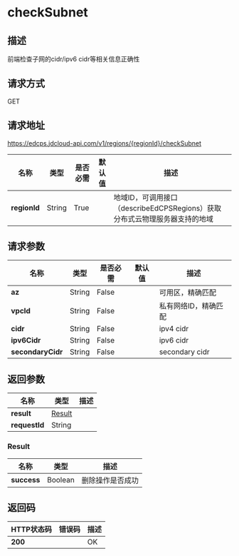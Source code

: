 # checkSubnet


## 描述
前端检查子网的cidr/ipv6 cidr等相关信息正确性

## 请求方式
GET

## 请求地址
https://edcps.jdcloud-api.com/v1/regions/{regionId}/checkSubnet

|名称|类型|是否必需|默认值|描述|
|---|---|---|---|---|
|**regionId**|String|True| |地域ID，可调用接口（describeEdCPSRegions）获取分布式云物理服务器支持的地域|

## 请求参数
|名称|类型|是否必需|默认值|描述|
|---|---|---|---|---|
|**az**|String|False| |可用区，精确匹配|
|**vpcId**|String|False| |私有网络ID，精确匹配|
|**cidr**|String|False| |ipv4 cidr|
|**ipv6Cidr**|String|False| |ipv6 cidr|
|**secondaryCidr**|String|False| |secondary cidr|


## 返回参数
|名称|类型|描述|
|---|---|---|
|**result**|[Result](#result)| |
|**requestId**|String| |

### <div id="Result">Result</div>
|名称|类型|描述|
|---|---|---|
|**success**|Boolean|删除操作是否成功|

## 返回码
|HTTP状态码|错误码|描述|
|---|---|---|
|**200**||OK|
